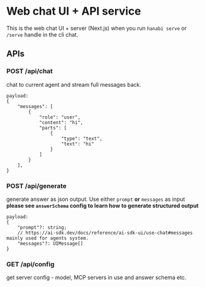 # Web chat UI + API service

This is the web chat UI + server (Next.js) when you run `hanabi serve` or `/serve` handle in the cli chat.

## APIs

### POST /api/chat

chat to current agent and stream full messages back.

```
payload:
{
    "messages": [
        {
            "role": "user",
            "content": "hi",
            "parts": [
                {
                    "type": "text",
                    "text": "hi"
                }
            ]
        }
    ],
}
```

### POST /api/generate

generate answer as json output. Use either `prompt` **or** `messages` as input
**please see `answerSchema` config to learn how to generate structured output**

```
payload:
{
    "prompt"?: string;
    // https://ai-sdk.dev/docs/reference/ai-sdk-ui/use-chat#messages mainly used for agents system.
    "messages"?: UIMessage[] 
}
```

### GET /api/config

get server config - model, MCP servers in use and answer schema etc.
